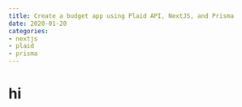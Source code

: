 ```yaml
---
title: Create a budget app using Plaid API, NextJS, and Prisma
date: 2020-01-20
categories: 
- nextjs 
- plaid
- prisma
---
```



# hi

